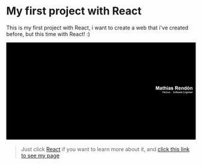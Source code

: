 # My first project with React

This is my first project with React, i want to create a web that i've created before, but this time with React! :)

![Screenshot](src/assets/img/screenshot.png)

> Just click [React](https://react.dev/learn) if you want to learn more about it, and [click this link to see my page](https://react-project-seven-lilac.vercel.app/)